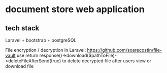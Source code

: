 # document store web application

## tech stack

Laravel + bootstrap + postgreSQL

File encryption / decryption in Laravel: https://github.com/soarecostin/file-vault
use return response()->download($pathToFile)->deleteFileAfterSend(true) to delete decrypted file after users view or download file